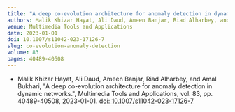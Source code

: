 ```yaml
---
title: "A deep co-evolution architecture for anomaly detection in dynamic networks"
authors: Malik Khizar Hayat, Ali Daud, Ameen Banjar, Riad Alharbey, and Amal Bukhari
venue: Multimedia Tools and Applications
date: 2023-01-01
doi: 10.1007/s11042-023-17126-7
slug: co-evolution-anomaly-detection
volume: 83
pages: 40489-40508
---
```


- Malik Khizar Hayat, Ali Daud, Ameen Banjar, Riad Alharbey, and Amal Bukhari, "A deep co-evolution architecture for anomaly detection in dynamic networks.", Multimedia Tools and Applications, vol. 83, pp. 40489-40508, 2023-01-01. [doi: 10.1007/s11042-023-17126-7](10.1007/s11042-023-17126-7)
